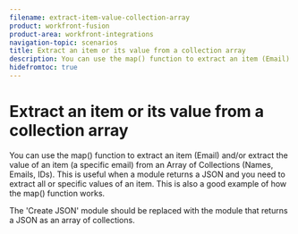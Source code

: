 ```yaml
---
filename: extract-item-value-collection-array
product: workfront-fusion
product-area: workfront-integrations
navigation-topic: scenarios
title: Extract an item or its value from a collection array
description: You can use the map() function to extract an item (Email) and/or extract the value of an item (a specific email) from an Array of Collections (Names, Emails, IDs). This is useful when a module returns a JSON and you need to extract all or specific values of an item. This is also a good example of how the map() function works.
hidefromtoc: true
---
```


# Extract an item or its value from a collection array

You can use the map() function to extract an item (Email) and/or extract the value of an item (a specific email) from an Array of Collections (Names, Emails, IDs). This is useful when a module returns a JSON and you need to extract all or specific values of an item. This is also a good example of how the map() function works.

<!--
<h2 data-mc-conditions="QuicksilverOrClassic.Draft mode">Video Tutorial:</h2>
-->

<!--
<p data-mc-conditions="QuicksilverOrClassic.Draft mode">Below is the video showing how to achieve this using a pre-made template using the JSON modules, a router and and the 'set variable' tool. You can find the template used in this scenario here.</p>
-->

<!--
<p class="PinkDraftNote" data-mc-conditions="QuicksilverOrClassic.Draft mode">Video</p>
-->

The 'Create JSON' module should be replaced with the module that returns a JSON as an array of collections.
